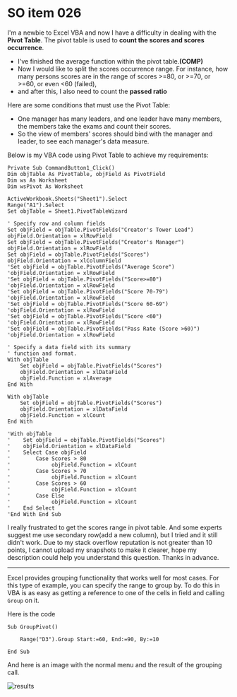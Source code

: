 # SO item 026
I'm a newbie to Excel VBA and now I have a difficulty in dealing with the **Pivot Table**. The pivot table is used to **count the scores and scores occurrence**.

*   I've finished the average function within the pivot table.**(COMP)**
*   Now I would like to split the scores occurrence range. For instance, how many persons scores are in the range of scores >=80, or >=70, or >=60, or even <60 (failed),
*   and after this, I also need to count the **passed ratio**

Here are some conditions that must use the Pivot Table:

*   One manager has many leaders, and one leader have many members, the members take the exams and count their scores.
*   So the view of members' scores should bind with the manager and leader, to see each manager's data measure.

Below is my VBA code using Pivot Table to achieve my requirements:

```
Private Sub CommandButton1_Click()
Dim objTable As PivotTable, objField As PivotField
Dim ws As Worksheet
Dim wsPivot As Worksheet

ActiveWorkbook.Sheets("Sheet1").Select
Range("A1").Select
Set objTable = Sheet1.PivotTableWizard

' Specify row and column fields
Set objField = objTable.PivotFields("Creator's Tower Lead")
objField.Orientation = xlRowField
Set objField = objTable.PivotFields("Creator's Manager")
objField.Orientation = xlRowField
Set objField = objTable.PivotFields("Scores")
objField.Orientation = xlColumnField
'Set objField = objTable.PivotFields("Average Score")
'objField.Orientation = xlRowField
'Set objField = objTable.PivotFields("Score>=80")
'objField.Orientation = xlRowField
'Set objField = objTable.PivotFields("Score 70-79")
'objField.Orientation = xlRowField
'Set objField = objTable.PivotFields("Score 60-69")
'objField.Orientation = xlRowField
'Set objField = objTable.PivotFields("Score <60")
'objField.Orientation = xlRowField
'Set objField = objTable.PivotFields("Pass Rate (Score >60)")
'objField.Orientation = xlRowField

' Specify a data field with its summary
' function and format.
With objTable
    Set objField = objTable.PivotFields("Scores")
    objField.Orientation = xlDataField
    objField.Function = xlAverage
End With

With objTable
    Set objField = objTable.PivotFields("Scores")
    objField.Orientation = xlDataField
    objField.Function = xlCount
End With

'With objTable
'    Set objField = objTable.PivotFields("Scores")
'    objField.Orientation = xlDataField
'    Select Case objField
'        Case Scores > 80
'             objField.Function = xlCount
'        Case Scores > 70
'             objField.Function = xlCount
'        Case Scores > 60
'             objField.Function = xlCount
'        Case Else
'             objField.Function = xlCount
'    End Select
'End With End Sub

```

I really frustrated to get the scores range in pivot table. And some experts suggest me use secondary row(add a new column), but I tried and it still didn't work. Due to my stack overflow reputation is not greater than 10 points, I cannot upload my snapshots to make it clearer, hope my description could help you understand this question. Thanks in advance.

----

Excel provides grouping functionality that works well for most cases. For this type of example, you can specify the range to group by. To do this in VBA is as easy as getting a reference to one of the cells in field and calling `Group` on it.

Here is the code

```
Sub GroupPivot()

    Range("D3").Group Start:=60, End:=90, By:=10

End Sub

```

And here is an image with the normal menu and the result of the grouping call.

![results](https://i.stack.imgur.com/JXvXV.png)
